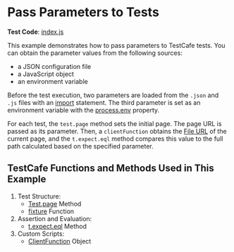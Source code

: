 # Pass Parameters to Tests

**Test Code**: [index.js](index.js)

This example demonstrates how to pass parameters to TestCafe tests. You can obtain the parameter values from the following sources:

* a JSON configuration file
* a JavaScript object
* an environment variable

Before the test execution, two parameters are loaded from the `.json` and `.js` files with an [import](https://developer.mozilla.org/en-US/docs/Web/JavaScript/Reference/Statements/import) statement. The third parameter is set as an environment variable with the [process.env](https://nodejs.org/api/process.html#process_process_env) property.

For each test, the `test.page` method sets the initial page. The page URL is passed as its parameter. Then, a `clientFunction` obtains the [File URL](https://nodejs.org/api/url.html#url_url_pathtofileurl_path) of the current page, and the `t.expect.eql` method compares this value to the full path calculated based on the specified parameter.

## TestCafe Functions and Methods Used in This Example

1. Test Structure:
    * [Test.page](https://devexpress.github.io/testcafe/documentation/reference/test-api/test/page.html) Method
    * [fixture](https://devexpress.github.io/testcafe/documentation/reference/test-api/global/fixture.html) Function
2. Assertion and Evaluation:
    * [t.expect.eql](https://devexpress.github.io/testcafe/documentation/reference/test-api/testcontroller/expect/eql.html) Method
3. Custom Scripts:
    * [ClientFunction](https://devexpress.github.io/testcafe/documentation/reference/test-api/clientfunction/) Object
